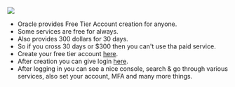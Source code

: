 ![](https://www.suse.com/c/wp-content/uploads/2021/05/oracle-cloud.png)
- Oracle provides Free Tier Account creation for anyone. 
- Some services are free for always. 
- Also provides 300 dollars for 30 days. 
- So if you cross 30 days or $300 then you can't use tha paid service.
- Create your free tier account [here](https://www.oracle.com/in/cloud/free/).
- After creation you can give login [here](https://www.oracle.com/in/cloud/sign-in.html).
- After logging in you can see a nice console, search & go through various services, also set your account, MFA and many more things.
